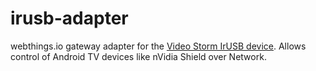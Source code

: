 # irusb-adapter

webthings.io gateway adapter for the [Video Storm IrUSB device](https://www.video-storm.com/proddetail.php?prod=IRUSB). Allows control of Android TV devices like nVidia Shield over Network.